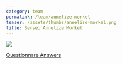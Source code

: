 ```yaml
---
category: team
permalink: /team/annelize-morkel
teaser: /assets/thumbs/annelize-morkel.png
title: Sensei Annelize Morkel
---
```


<img src="/assets/img/annelize-morkel.png" />

[Questionnare Answers](https://drive.google.com/open?id=1txuJeH_B9MkDrbKsqqhZgCPFuGu1e9eSNTsfuFOHnJI)
